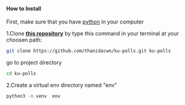 #### How to Install

First, make sure that you have [python](https://www.python.org/downloads/) in your computer

1.Clone [**this repository**](https://github.com/thanidacwn/ku-polls) by type this command in your terminal at your choosen path:

```sh
git clone https://github.com/thanidacwn/ku-polls.git ku-polls
```
go to project directory

```sh
cd ku-polls
```

2.Create a virtual env directory named "env"
```sh
python3 -m venv  env
```
